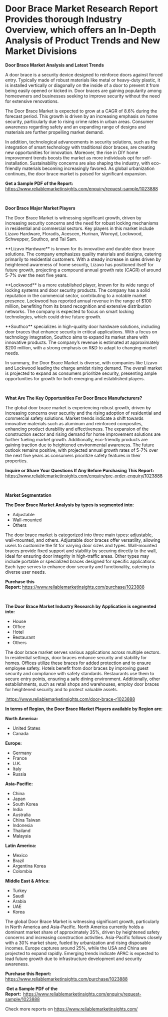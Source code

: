 <p><h1>Door Brace Market Research Report Provides thorough Industry Overview, which offers an In-Depth Analysis of Product Trends and New Market Divisions</h1></p><p><strong>Door Brace Market Analysis and Latest Trends</strong></p>
<p><p>A door brace is a security device designed to reinforce doors against forced entry. Typically made of robust materials like metal or heavy-duty plastic, it is installed vertically or diagonally on the inside of a door to prevent it from being easily opened or kicked in. Door braces are gaining popularity among homeowners and businesses seeking to improve security without the need for extensive renovations.</p><p>The Door Brace Market is expected to grow at a CAGR of 8.6% during the forecast period. This growth is driven by an increasing emphasis on home security, particularly due to rising crime rates in urban areas. Consumer awareness regarding safety and an expanding range of designs and materials are further propelling market demand. </p><p>In addition, technological advancements in security solutions, such as the integration of smart technology with traditional door braces, are creating new opportunities for innovation. Moreover, the rise in DIY home improvement trends boosts the market as more individuals opt for self-installation. Sustainability concerns are also shaping the industry, with eco-friendly materials becoming increasingly favored. As global urbanization continues, the door brace market is poised for significant expansion.</p></p>
<p><strong>Get a Sample PDF of the Report:&nbsp;</strong> <a href="https://www.reliablemarketinsights.com/enquiry/request-sample/1023888?utm_campaign=3215&utm_medium=2&utm_source=Github&utm_content=ia&utm_term=05032025&utm_id=door-brace">https://www.reliablemarketinsights.com/enquiry/request-sample/1023888</a></p>
<p>&nbsp;</p>
<p><strong>Door Brace Major Market Players</strong></p>
<p><p>The Door Brace Market is witnessing significant growth, driven by increasing security concerns and the need for robust locking mechanisms in residential and commercial sectors. Key players in this market include Lizavo Hardware, Floradis, Acescen, Hurinan, Wixroyd, Lockwood, Schwepper, Southco, and Tai Sam.</p><p>**Lizavo Hardware** is known for its innovative and durable door brace solutions. The company emphasizes quality materials and designs, catering primarily to residential customers. With a steady increase in sales driven by heightened awareness of home security, Lizavo has positioned itself for future growth, projecting a compound annual growth rate (CAGR) of around 5-7% over the next five years.</p><p>**Lockwood** is a more established player, known for its wide range of locking systems and door security products. The company has a solid reputation in the commercial sector, contributing to a notable market presence. Lockwood has reported annual revenue in the range of $100 million, benefiting from its brand recognition and extensive distribution networks. The company is expected to focus on smart locking technologies, which could drive future growth.</p><p>**Southco** specializes in high-quality door hardware solutions, including door braces that enhance security in critical applications. With a focus on technology integration, Southco aims to expand its market share with innovative products. The company’s revenue is estimated at approximately $200 million, with a strong emphasis on R&D to adapt to changing market needs.</p><p>In summary, the Door Brace Market is diverse, with companies like Lizavo and Lockwood leading the charge amidst rising demand. The overall market is projected to expand as consumers prioritize security, presenting ample opportunities for growth for both emerging and established players.</p></p>
<p>&nbsp;</p>
<p><strong>What Are The Key Opportunities For Door Brace Manufacturers?</strong></p>
<p><p>The global door brace market is experiencing robust growth, driven by increasing concerns over security and the rising adoption of residential and commercial safety solutions. Market trends indicate a shift towards innovative materials such as aluminum and reinforced composites, enhancing product durability and effectiveness. The expansion of the construction sector and rising demand for home improvement solutions are further fueling market growth. Additionally, eco-friendly products are gaining traction due to heightened environmental awareness. The future outlook remains positive, with projected annual growth rates of 5-7% over the next five years as consumers prioritize safety features in their properties.</p></p>
<p><strong>Inquire or Share Your Questions If Any Before Purchasing This Report:</strong> <a href="https://www.reliablemarketinsights.com/enquiry/pre-order-enquiry/1023888?utm_campaign=3215&utm_medium=2&utm_source=Github&utm_content=ia&utm_term=05032025&utm_id=door-brace">https://www.reliablemarketinsights.com/enquiry/pre-order-enquiry/1023888</a></p>
<p>&nbsp;</p>
<p><strong>Market Segmentation</strong></p>
<p><strong>The Door Brace Market Analysis by types is segmented into:</strong></p>
<p><ul><li>Adjustable</li><li>Wall-mounted</li><li>Others</li></ul></p>
<p><p>The door brace market is categorized into three main types: adjustable, wall-mounted, and others. Adjustable door braces offer versatility, allowing users to customize the fit for varying door sizes and types. Wall-mounted braces provide fixed support and stability by securing directly to the wall, ideal for ensuring door integrity in high-traffic areas. Other types may include portable or specialized braces designed for specific applications. Each type serves to enhance door security and functionality, catering to diverse user needs.</p></p>
<p><strong>Purchase this Report:&nbsp;</strong><a href="https://www.reliablemarketinsights.com/purchase/1023888?utm_campaign=3215&utm_medium=2&utm_source=Github&utm_content=ia&utm_term=05032025&utm_id=door-brace">https://www.reliablemarketinsights.com/purchase/1023888</a></p>
<p>&nbsp;</p>
<p><strong>The Door Brace Market Industry Research by Application is segmented into:</strong></p>
<p><ul><li>House</li><li>Office</li><li>Hotel</li><li>Restaurant</li><li>Others</li></ul></p>
<p><p>The door brace market serves various applications across multiple sectors. In residential settings, door braces enhance security and stability for homes. Offices utilize these braces for added protection and to ensure employee safety. Hotels benefit from door braces by improving guest security and compliance with safety standards. Restaurants use them to secure entry points, ensuring a safe dining environment. Additionally, other establishments, such as retail shops and warehouses, employ door braces for heightened security and to protect valuable assets.</p></p>
<p><a href="https://www.reliablemarketinsights.com/door-brace-r1023888?utm_campaign=3215&utm_medium=2&utm_source=Github&utm_content=ia&utm_term=05032025&utm_id=door-brace">&nbsp;https://www.reliablemarketinsights.com/door-brace-r1023888</a></p>
<p><strong>In terms of Region, the Door Brace Market Players available by Region are:</strong></p>
<p>
    <p> <strong> North America: </strong>
        <ul>
            <li>United States</li>
            <li>Canada</li>
        </ul>
        </p> 
    <p> <strong> Europe: </strong>
        <ul>
            <li>Germany</li>
            <li>France</li>
            <li>U.K.</li>
            <li>Italy</li>
            <li>Russia</li>
        </ul>
        </p> 
    <p> <strong> Asia-Pacific: </strong>
        <ul>
            <li>China</li>
            <li>Japan</li>
            <li>South Korea</li>
            <li>India</li>
            <li>Australia</li>
            <li>China Taiwan</li>
            <li>Indonesia</li>
            <li>Thailand</li>
            <li>Malaysia</li>
        </ul>
        </p> 
    <p> <strong> Latin America: </strong>
        <ul>
            <li>Mexico</li>
            <li>Brazil</li>
            <li>Argentina Korea</li>
            <li>Colombia</li>
        </ul>
        </p> 
    <p> <strong> Middle East & Africa: </strong>
        <ul>
            <li>Turkey</li>
            <li>Saudi</li>
            <li>Arabia</li>
            <li>UAE</li>
            <li>Korea</li>
        </ul>
    </p>
    </p>
<p><p>The global Door Brace Market is witnessing significant growth, particularly in North America and Asia-Pacific. North America currently holds a dominant market share of approximately 35%, driven by heightened safety concerns and increasing construction activities. Asia-Pacific follows closely with a 30% market share, fueled by urbanization and rising disposable incomes. Europe captures around 25%, while the USA and China are projected to expand rapidly. Emerging trends indicate APAC is expected to lead future growth due to infrastructure development and security awareness.</p></p>
<p><strong>Purchase this Report: </strong><a href="https://www.reliablemarketinsights.com/purchase/1023888?utm_campaign=3215&utm_medium=2&utm_source=Github&utm_content=ia&utm_term=05032025&utm_id=door-brace">https://www.reliablemarketinsights.com/purchase/1023888</a></p>
<p>&nbsp;<strong>Get a Sample PDF of the Report:&nbsp;&nbsp;</strong><a href="https://www.reliablemarketinsights.com/enquiry/request-sample/1023888?utm_campaign=3215&utm_medium=2&utm_source=Github&utm_content=ia&utm_term=05032025&utm_id=door-brace">https://www.reliablemarketinsights.com/enquiry/request-sample/1023888</a></p>
<p><strong></strong></p>
<p>Check more reports on <a href="https://www.reliablemarketinsights.com/?utm_campaign=3215&utm_medium=2&utm_source=Github&utm_content=ia&utm_term=05032025&utm_id=door-brace">https://www.reliablemarketinsights.com/</a></p>